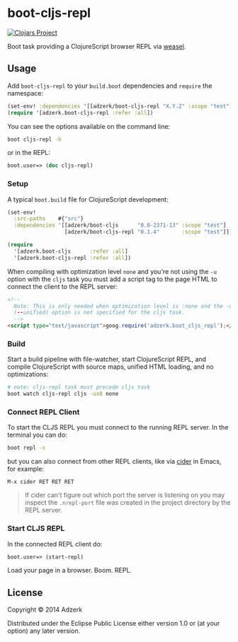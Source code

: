 # boot-cljs-repl

[![Clojars Project][2]][3]

Boot task providing a ClojureScript browser REPL via [weasel].

## Usage

Add `boot-cljs-repl` to your `build.boot` dependencies and `require` the
namespace:

```clj
(set-env! :dependencies '[[adzerk/boot-cljs-repl "X.Y.Z" :scope "test"]])
(require '[adzerk.boot-cljs-repl :refer :all])
```

You can see the options available on the command line:

```bash
boot cljs-repl -h
```

or in the REPL:

```clj
boot.user=> (doc cljs-repl)
```

### Setup

A typical `boot.build` file for ClojureScript development:

```clj
(set-env!
  :src-paths    #{"src"}
  :dependencies '[[adzerk/boot-cljs      "0.0-2371-13" :scope "test"]
                  [adzerk/boot-cljs-repl "0.1.4"       :scope "test"]])

(require
  '[adzerk.boot-cljs      :refer :all]
  '[adzerk.boot-cljs-repl :refer :all])
```

When compiling with optimization level `none` and you're not using the `-u`
option with the `cljs` task you must add a script tag to the page HTML to
connect the client to the REPL server:

```html
<!--
  Note: This is only needed when optimization level is :none and the -u
  (--unified) option is not specified for the cljs task.
  -->
<script type="text/javascript">goog.require('adzerk.boot_cljs_repl');</script>
```

### Build

Start a build pipeline with file-watcher, start ClojureScript REPL, and compile
ClojureScript with source maps, unified HTML loading, and no optimizations:

```bash
# note: cljs-repl task must precede cljs task
boot watch cljs-repl cljs -usO none
```

### Connect REPL Client

To start the CLJS REPL you must connect to the running REPL server. In the
terminal you can do:

```bash
boot repl -c
```

but you can also connect from other REPL clients, like via [cider] in Emacs,
for example:

```
M-x cider RET RET RET
```

> If cider can't figure out which port the server is listening on you may
> inspect the `.nrepl-port` file was created in the project directory by
> the REPL server.

### Start CLJS REPL

In the connected REPL client do:

```clj
boot.user=> (start-repl)
```

Load your page in a browser. Boom. REPL.

## License

Copyright © 2014 Adzerk

Distributed under the Eclipse Public License either version 1.0 or (at
your option) any later version.

[1]: https://github.com/tailrecursion/boot
[2]: http://clojars.org/adzerk/boot-cljs-repl/latest-version.svg?cache=3
[3]: http://clojars.org/adzerk/boot-cljs-repl
[cider]: https://github.com/clojure-emacs/cider
[weasel]: https://github.com/tomjakubowski/weasel
